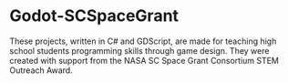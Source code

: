 # Godot-SCSpaceGrant
These projects, written in C# and GDScript, are made for teaching high school students programming skills through game design. They were created with support from the NASA SC Space Grant Consortium STEM Outreach Award.
